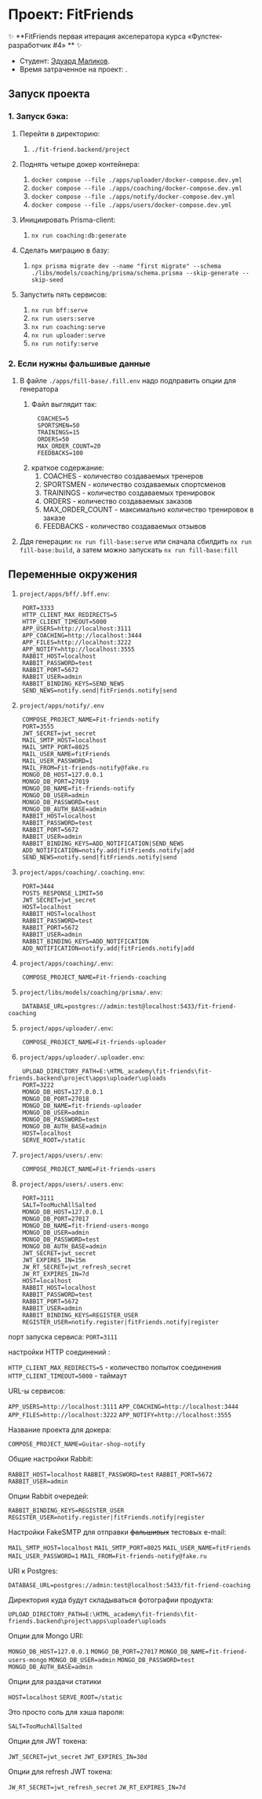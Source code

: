 # Проект: FitFriends


✨ **FitFriends первая итерация акселератора курса «Фулстек-разработчик #4»  ** ✨
* Студент: [Эдуард Маликов](https://up.htmlacademy.ru/nodejs-2/4/user/2201533).
* Время затраченное на проект: .
 
## Запуск проекта

### 1. Запуск бэка:

1. Перейти в директорию:
   1. `./fit-friend.backend/project` 

2. Поднять четыре докер контейнера:
   1. `docker compose --file ./apps/uploader/docker-compose.dev.yml`
   2. `docker compose --file ./apps/coaching/docker-compose.dev.yml`
   3. `docker compose --file ./apps/notify/docker-compose.dev.yml`
   4. `docker compose --file ./apps/users/docker-compose.dev.yml`
 
3. Инициировать Prisma-client:
   1. `nx run coaching:db:generate`

4. Сделать миграцию в базу:
   1. `npx prisma migrate dev --name "first migrate" --schema ./libs/models/coaching/prisma/schema.prisma --skip-generate --skip-seed`

5. Запустить пять сервисов:
   1. `nx run bff:serve`
   2. `nx run users:serve`
   3. `nx run coaching:serve`
   4. `nx run uploader:serve`
   5. `nx run notify:serve`

### 2. Если нужны фальшивые данные

1. В файле `./apps/fill-base/.fill.env` надо подправить опции для генератора
   1. Файл выглядит так: 
   ```dotenv
        COACHES=5
        SPORTSMEN=50
        TRAININGS=15
        ORDERS=50
        MAX_ORDER_COUNT=20
        FEEDBACKS=100
    ```
   2. краткое содержание: 
       1. COACHES - количество создаваемых тренеров
       2. SPORTSMEN - количество создаваемых спортсменов
       3. TRAININGS - количество создаваемых тренировок
       4. ORDERS - количество создаваемых заказов
       5. MAX_ORDER_COUNT - максимально количество тренировок в заказе
       6. FEEDBACKS - количество создаваемых отзывов
     
2. Ддя генерации: `nx run fill-base:serve` или сначала сбилдить `nx run fill-base:build`,
    а затем можно запускать `nx run fill-base:fill`    

## Переменные окружения
1. `project/apps/bff/.bff.env`:
    
```dotenv
    PORT=3333
    HTTP_CLIENT_MAX_REDIRECTS=5
    HTTP_CLIENT_TIMEOUT=5000
    APP_USERS=http://localhost:3111
    APP_COACHING=http://localhost:3444
    APP_FILES=http://localhost:3222
    APP_NOTIFY=http://localhost:3555
    RABBIT_HOST=localhost
    RABBIT_PASSWORD=test
    RABBIT_PORT=5672
    RABBIT_USER=admin
    RABBIT_BINDING_KEYS=SEND_NEWS
    SEND_NEWS=notify.send|fitFriends.notify|send
```
2.  `project/apps/notify/.env`

```dotenv
    COMPOSE_PROJECT_NAME=Fit-friends-notify
    PORT=3555
    JWT_SECRET=jwt_secret
    MAIL_SMTP_HOST=localhost
    MAIL_SMTP_PORT=8025
    MAIL_USER_NAME=fitFriends
    MAIL_USER_PASSWORD=1
    MAIL_FROM=Fit-friends-notify@fake.ru
    MONGO_DB_HOST=127.0.0.1
    MONGO_DB_PORT=27019
    MONGO_DB_NAME=fit-friends-notify
    MONGO_DB_USER=admin
    MONGO_DB_PASSWORD=test
    MONGO_DB_AUTH_BASE=admin
    RABBIT_HOST=localhost
    RABBIT_PASSWORD=test
    RABBIT_PORT=5672
    RABBIT_USER=admin
    RABBIT_BINDING_KEYS=ADD_NOTIFICATION|SEND_NEWS
    ADD_NOTIFICATION=notify.add|fitFriends.notify|add
    SEND_NEWS=notify.send|fitFriends.notify|send
```
3.  `project/apps/coaching/.coaching.env`:

```dotenv
    PORT=3444
    POSTS_RESPONSE_LIMIT=50
    JWT_SECRET=jwt_secret
    HOST=localhost
    RABBIT_HOST=localhost
    RABBIT_PASSWORD=test
    RABBIT_PORT=5672
    RABBIT_USER=admin
    RABBIT_BINDING_KEYS=ADD_NOTIFICATION
    ADD_NOTIFICATION=notify.add|fitFriends.notify|add
```
4. `project/apps/coaching/.env`:
```dotenv
    COMPOSE_PROJECT_NAME=Fit-friends-coaching
``` 
5. `project/libs/models/coaching/prisma/.env`:    

```dotenv
    DATABASE_URL=postgres://admin:test@localhost:5433/fit-friend-coaching
```

5.  `project/apps/uploader/.env`:

```dotenv
    COMPOSE_PROJECT_NAME=Fit-friends-uploader
```

6.  `project/apps/uploader/.uploader.env`:

```dotenv
    UPLOAD_DIRECTORY_PATH=E:\HTML_academy\fit-friends\fit-friends.backend\project\apps\uploader\uploads
    PORT=3222
    MONGO_DB_HOST=127.0.0.1
    MONGO_DB_PORT=27018
    MONGO_DB_NAME=fit-friends-uploader
    MONGO_DB_USER=admin
    MONGO_DB_PASSWORD=test
    MONGO_DB_AUTH_BASE=admin
    HOST=localhost
    SERVE_ROOT=/static
```

7.  `project/apps/users/.env`:

```dotenv
    COMPOSE_PROJECT_NAME=Fit-friends-users
```

8.  `project/apps/users/.users.env`:

```dotenv
    PORT=3111
    SALT=TooMuchAllSalted
    MONGO_DB_HOST=127.0.0.1
    MONGO_DB_PORT=27017
    MONGO_DB_NAME=fit-friend-users-mongo
    MONGO_DB_USER=admin
    MONGO_DB_PASSWORD=test
    MONGO_DB_AUTH_BASE=admin
    JWT_SECRET=jwt_secret
    JWT_EXPIRES_IN=15m
    JW_RT_SECRET=jwt_refresh_secret
    JW_RT_EXPIRES_IN=7d
    HOST=localhost
    RABBIT_HOST=localhost
    RABBIT_PASSWORD=test
    RABBIT_PORT=5672
    RABBIT_USER=admin
    RABBIT_BINDING_KEYS=REGISTER_USER
    REGISTER_USER=notify.register|fitFriends.notify|register
```

порт запуска сервиса: `PORT=3111` 

настройки HTTP соединений :

`HTTP_CLIENT_MAX_REDIRECTS=5` - количество попыток соединения
`HTTP_CLIENT_TIMEOUT=5000` - таймаут

URL-ы сервисов:

`APP_USERS=http://localhost:3111`
`APP_COACHING=http://localhost:3444`
`APP_FILES=http://localhost:3222`
`APP_NOTIFY=http://localhost:3555`

Название проекта для докера:

`COMPOSE_PROJECT_NAME=Guitar-shop-notify`

Общие настройки Rabbit:

`RABBIT_HOST=localhost`
`RABBIT_PASSWORD=test`
`RABBIT_PORT=5672`
`RABBIT_USER=admin`

Опции Rabbit очередей:

`RABBIT_BINDING_KEYS=REGISTER_USER`
`REGISTER_USER=notify.register|fitFriends.notify|register`

Настройки FakeSMTP для отправки ~~фальшивых~~ тестовых e-mail:

`MAIL_SMTP_HOST=localhost`
`MAIL_SMTP_PORT=8025`
`MAIL_USER_NAME=fitFriends`
`MAIL_USER_PASSWORD=1`
`MAIL_FROM=Fit-friends-notify@fake.ru`

URI к Postgres:

`DATABASE_URL=postgres://admin:test@localhost:5433/fit-friend-coaching`

Директория куда будут складываться фотографии продукта:

`UPLOAD_DIRECTORY_PATH=E:\HTML_academy\fit-friends\fit-friends.backend\project\apps\uploader\uploads`

Опции для Mongo URI:

`MONGO_DB_HOST=127.0.0.1`
`MONGO_DB_PORT=27017`
`MONGO_DB_NAME=fit-friend-users-mongo`
`MONGO_DB_USER=admin`
`MONGO_DB_PASSWORD=test`
`MONGO_DB_AUTH_BASE=admin`

Опции для раздачи статики 

`HOST=localhost`
`SERVE_ROOT=/static`

Это просто соль для хэша пароля:

`SALT=TooMuchAllSalted`

Опции для JWT токена:

`JWT_SECRET=jwt_secret`
`JWT_EXPIRES_IN=30d`

Опции для refresh JWT токена:

`JW_RT_SECRET=jwt_refresh_secret`
`JW_RT_EXPIRES_IN=7d`
